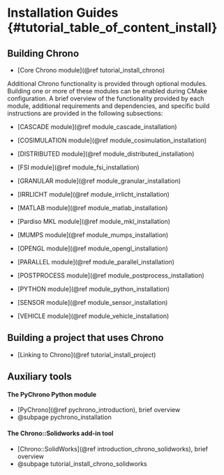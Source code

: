Installation Guides {#tutorial_table_of_content_install}
==========================

## Building Chrono

-   [Core Chrono module](@ref tutorial_install_chrono)

Additional Chrono functionality is provided through optional modules. Building one or more of these modules can be enabled during CMake configuration. A brief overview of the functionality provided by each module, additional requirements and dependencies, and specific build instructions are provided in the following subsections:

-   [CASCADE module](@ref module_cascade_installation)

-   [COSIMULATION module](@ref module_cosimulation_installation)

-   [DISTRIBUTED module](@ref module_distributed_installation)

-   [FSI module](@ref module_fsi_installation)

-   [GRANULAR module](@ref module_granular_installation)

-   [IRRLICHT module](@ref module_irrlicht_installation)

-   [MATLAB module](@ref module_matlab_installation)

-   [Pardiso MKL module](@ref module_mkl_installation)

-   [MUMPS module](@ref module_mumps_installation)

-   [OPENGL module](@ref module_opengl_installation)

-   [PARALLEL module](@ref module_parallel_installation)

-   [POSTPROCESS module](@ref module_postprocess_installation)

-   [PYTHON module](@ref module_python_installation)

-   [SENSOR module](@ref module_sensor_installation)	

-   [VEHICLE module](@ref module_vehicle_installation)




## Building a project that uses Chrono

-   [Linking to Chrono](@ref tutorial_install_project)

## Auxiliary tools

#### The PyChrono Python module

- [PyChrono](@ref pychrono_introduction), brief overview
- @subpage pychrono_installation


#### The Chrono::Solidworks add-in tool

- [Chrono::SolidWorks](@ref introduction_chrono_solidworks), brief overview
- @subpage tutorial_install_chrono_solidworks
